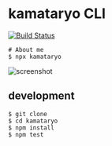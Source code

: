 # kamataryo CLI

[![Build Status](https://travis-ci.org/kamataryo/kamataryo.svg?branch=master)](https://travis-ci.org/kamataryo/kamataryo)

```shell
# About me
$ npx kamataryo
```

![screenshot]('./screenshot.png')

## development

```shell
$ git clone 
$ cd kamataryo
$ npm install
$ npm test
```
